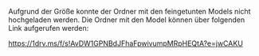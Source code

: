 Aufgrund der Größe konnte der Ordner mit den feingetunten Models nicht hochgeladen werden.
Die Ordner mit den Model können über folgenden Link aufgerufen werden:

https://1drv.ms/f/s!AvDW1GPNBdJFhaFpwivumpMRpHEQtA?e=jwCAKU
